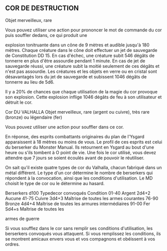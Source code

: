 ## COR DE DESTRUCTION

Objet merveilleux, rare

Vous pouvez utiliser une action pour prononcer le mot de
commande du cor puis souffler dedans, ce qui produit une

explosion tonitruante dans un cône de 9 mètres et audible
jusqu'à 180 mètres. Chaque créature dans le cône doit
effectuer un jet de sauvegarde de Constitution DD 15. En
cas d'échec, une créature subit 546 dégâts de tonnerre en
plus d'être assourdie pendant 1 minute. En cas de jet de
sauvegarde réussi, une créature subit la moitié seulement
de ces dégâts et n'est pas assourdie. Les créatures et les
objets en verre ou en cristal sont désavantagés lors du jet
de sauvegarde et subissent 1046 dégâts de tonnerre au
lieu de 5d6.

Il y a 20% de chances que chaque utilisation de la magie
du cor provoque son explosion. Cette explosion inflige 1046
dégâts de feu à son utilisateur et détruit le cor.

Cor DU VALHALLA
Objet merveilleux, rare (argent ou cuivre), très rare (bronze)
ou légendaire (fer)

Vous pouvez utiliser une action pour souffler dans ce cor.

En réponse, des esprits combattants originaires du plan de
l'Ysgard apparaissent à 18 mètres ou moins de vous. Le profil
de ces esprits est celui du berserker du Monster Manual. Ils
retournent en Ysgard au bout d'une heure ou s'ils tombent à O
point de vie. Une fois le cor utilisé, vous devez attendre que 7
jours se soient écoulés avant de pouvoir le réutiliser.

On sait qu'il existe quatre types de cor du Valhalla, chacun
fabriqué dans un métal différent. Le type d'un cor détermine
le nombre de berserkers qui répondent à la convocation,
ainsi que les conditions d'utilisation. Le MD choisit le type
de cor ou le détermine au hasard.

Berserkers
d100  Typedecor convoqués Condition
01-40 Argent 2d4+2 Aucune
41-75 Cuivre 3d4+3 Maîtrise de toutes les
armes courantes
76-90 Bronze 4d4+4 Maîtrise de toutes
les armures
intermédiaires
91-00 Fer Sd4+s Maîtrise de toutes les

armes de guerre

Si vous soufflez dans le cor sans remplir ses conditions
d'utilisation, les berserkers convoqués vous attaquent. Si
vous remplissez les conditions, ils se montrent amicaux
envers vous et vos compagnons et obéissent à vos ordres.
